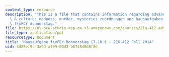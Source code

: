 ```yaml
---
content_type: resource
description: "This is a file that contains information regarding advanced german literature\
  \ & culture: madness, murder, mysteries zuordnungen und hausaufgaben hausaufgabe\
  \ f\xFCr donnerstag."
file: https://ol-ocw-studio-app-qa.s3.amazonaws.com/courses/21g-412-advanced-german-literature-culture-madness-murder-mysteries-fall-2014/4d88ef9c3a9da70900d3b6748d0d6f8d_MIT21G_412F14_Donnerstag.pdf
file_type: application/pdf
resourcetype: Document
title: "Hausaufgabe f\xFCr Donnerstag (7.10.) - 21G.412 Fall 2014"
uid: 4d88ef9c-3a9d-a709-00d3-b6748d0d6f8d
---
```

